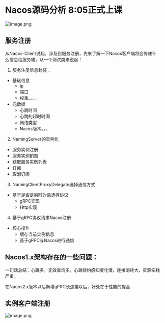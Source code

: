 # Nacos源码分析 8:05正式上课

![image.png](https://fynotefile.oss-cn-zhangjiakou.aliyuncs.com/fynote/fyfile/1396/1650540523037/b025eb1a9b2b41449fd0e7e92074a336.png)

## 服务注册

从Nacos-Client说起，涉及到服务注册，先来了解一下Nacos客户端将会传递什么信息给服务端，从一个测试类来说起：

1. 服务注册信息封装：

* 基础信息
  * ip
  * 端口
  * 权重。。。。
* 元数据
  * 心跳时间
  * 心跳的超时时间
  * 网络类型
  * Nacos版本。。。

2. NamingServer的实例化

* 服务实例注册
* 服务实例销毁
* 获取服务实例列表
* 订阅
* 取消订阅

3. NamingClientProxyDelegate选择通信方式

* 基于是否是瞬时对象选择协议
  * gRPC实现
  * Http实现

4. 基于gRPC协议请求Nacos注册

* 核心操作
  * 缓存当前实例信息
  * 基于gRPC与Nacos进行通信

## Nacos1.x架构存在的一些问题：

一句话总结：心跳多，无效查询多，心跳续约感知变化慢，连接消耗大，资源空耗严重。

在Nacos2.x版本以后新增gPRC长连接以后，好处在于性能的提高


## 实例客户端注册


![image.png](https://fynotefile.oss-cn-zhangjiakou.aliyuncs.com/fynote/fyfile/1396/1650540523037/de9806751a344eab95d3e484076a4b18.png)
